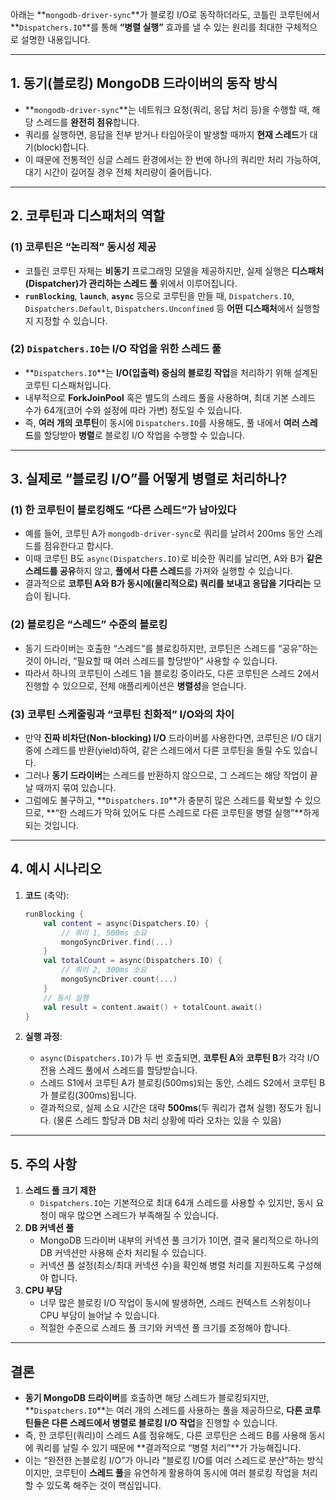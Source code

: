아래는 **`mongodb-driver-sync`**가 블로킹 I/O로 동작하더라도, 코틀린 코루틴에서 **`Dispatchers.IO`**를 통해 **“병렬 실행”** 효과를 낼 수 있는 원리를 최대한 구체적으로 설명한 내용입니다.

---

## 1. 동기(블로킹) MongoDB 드라이버의 동작 방식

- **`mongodb-driver-sync`**는 네트워크 요청(쿼리, 응답 처리 등)을 수행할 때, 해당 스레드를 **완전히 점유**합니다.
- 쿼리를 실행하면, 응답을 전부 받거나 타임아웃이 발생할 때까지 **현재 스레드**가 대기(block)합니다.
- 이 때문에 전통적인 싱글 스레드 환경에서는 한 번에 하나의 쿼리만 처리 가능하여, 대기 시간이 길어질 경우 전체 처리량이 줄어듭니다.

---

## 2. 코루틴과 디스패처의 역할

### (1) 코루틴은 “논리적” 동시성 제공

- 코틀린 코루틴 자체는 **비동기** 프로그래밍 모델을 제공하지만, 실제 실행은 **디스패처(Dispatcher)가 관리하는 스레드 풀** 위에서 이루어집니다.
- **`runBlocking`**, **`launch`**, **`async`** 등으로 코루틴을 만들 때, `Dispatchers.IO`, `Dispatchers.Default`, `Dispatchers.Unconfined` 등 **어떤 디스패처**에서 실행할지 지정할 수 있습니다.

### (2) `Dispatchers.IO`는 I/O 작업을 위한 스레드 풀

- **`Dispatchers.IO`**는 **I/O(입출력) 중심의 블로킹 작업**을 처리하기 위해 설계된 코루틴 디스패처입니다.
- 내부적으로 **ForkJoinPool** 혹은 별도의 스레드 풀을 사용하며, 최대 기본 스레드 수가 64개(코어 수와 설정에 따라 가변) 정도일 수 있습니다.
- 즉, **여러 개의 코루틴**이 동시에 `Dispatchers.IO`를 사용해도, 풀 내에서 **여러 스레드**를 할당받아 **병렬**로 블로킹 I/O 작업을 수행할 수 있습니다.

---

## 3. 실제로 “블로킹 I/O”를 어떻게 병렬로 처리하나?

### (1) 한 코루틴이 블로킹해도 “다른 스레드”가 남아있다

- 예를 들어, 코루틴 A가 `mongodb-driver-sync`로 쿼리를 날려서 200ms 동안 스레드를 점유한다고 합시다.
- 이때 코루틴 B도 `async(Dispatchers.IO)`로 비슷한 쿼리를 날리면, A와 B가 **같은 스레드를 공유**하지 않고, **풀에서 다른 스레드**를 가져와 실행할 수 있습니다.
- 결과적으로 **코루틴 A와 B가 동시에(물리적으로) 쿼리를 보내고 응답을 기다리는** 모습이 됩니다.

### (2) 블로킹은 “스레드” 수준의 블로킹

- 동기 드라이버는 호출한 “스레드”를 블로킹하지만, 코루틴은 스레드를 “공유”하는 것이 아니라, “필요할 때 여러 스레드를 할당받아” 사용할 수 있습니다.
- 따라서 하나의 코루틴이 스레드 1을 블로킹 중이라도, 다른 코루틴은 스레드 2에서 진행할 수 있으므로, 전체 애플리케이션은 **병렬성**을 얻습니다.

### (3) 코루틴 스케줄링과 “코루틴 친화적” I/O와의 차이

- 만약 **진짜 비차단(Non-blocking) I/O** 드라이버를 사용한다면, 코루틴은 I/O 대기 중에 스레드를 반환(yield)하여, 같은 스레드에서 다른 코루틴을 돌릴 수도 있습니다.
- 그러나 **동기 드라이버**는 스레드를 반환하지 않으므로, 그 스레드는 해당 작업이 끝날 때까지 묶여 있습니다.
- 그럼에도 불구하고, **`Dispatchers.IO`**가 충분히 많은 스레드를 확보할 수 있으므로, **“한 스레드가 막혀 있어도 다른 스레드로 다른 코루틴을 병렬 실행”**하게 되는 것입니다.

---

## 4. 예시 시나리오

1. **코드** (축약):
   ```kotlin
   runBlocking {
       val content = async(Dispatchers.IO) {
           // 쿼리 1, 500ms 소요
           mongoSyncDriver.find(...)
       }
       val totalCount = async(Dispatchers.IO) {
           // 쿼리 2, 300ms 소요
           mongoSyncDriver.count(...)
       }
       // 동시 실행
       val result = content.await() + totalCount.await()
   }
   ```

2. **실행 과정**:
    - `async(Dispatchers.IO)`가 두 번 호출되면, **코루틴 A**와 **코루틴 B**가 각각 I/O 전용 스레드 풀에서 스레드를 할당받습니다.
    - 스레드 S1에서 코루틴 A가 블로킹(500ms)되는 동안, 스레드 S2에서 코루틴 B가 블로킹(300ms)됩니다.
    - 결과적으로, 실제 소요 시간은 대략 **500ms**(두 쿼리가 겹쳐 실행) 정도가 됩니다. (물론 스레드 할당과 DB 처리 상황에 따라 오차는 있을 수 있음)

---

## 5. 주의 사항

1. **스레드 풀 크기 제한**
    - `Dispatchers.IO`는 기본적으로 최대 64개 스레드를 사용할 수 있지만, 동시 요청이 매우 많으면 스레드가 부족해질 수 있습니다.
2. **DB 커넥션 풀**
    - MongoDB 드라이버 내부의 커넥션 풀 크기가 1이면, 결국 물리적으로 하나의 DB 커넥션만 사용해 순차 처리될 수 있습니다.
    - 커넥션 풀 설정(최소/최대 커넥션 수)을 확인해 병렬 처리를 지원하도록 구성해야 합니다.
3. **CPU 부담**
    - 너무 많은 블로킹 I/O 작업이 동시에 발생하면, 스레드 컨텍스트 스위칭이나 CPU 부담이 늘어날 수 있습니다.
    - 적절한 수준으로 스레드 풀 크기와 커넥션 풀 크기를 조정해야 합니다.

---

## 결론

- **동기 MongoDB 드라이버**를 호출하면 해당 스레드가 블로킹되지만, **`Dispatchers.IO`**는 여러 개의 스레드를 사용하는 풀을 제공하므로, **다른 코루틴들은 다른 스레드에서 병렬로 블로킹 I/O 작업**을 진행할 수 있습니다.
- 즉, 한 코루틴(쿼리)이 스레드 A를 점유해도, 다른 코루틴은 스레드 B를 사용해 동시에 쿼리를 날릴 수 있기 때문에 **결과적으로 “병렬 처리”**가 가능해집니다.
- 이는 “완전한 논블로킹 I/O”가 아니라 “블로킹 I/O를 여러 스레드로 분산”하는 방식이지만, 코루틴이 **스레드 풀**을 유연하게 활용하여 동시에 여러 블로킹 작업을 처리할 수 있도록 해주는 것이 핵심입니다.
